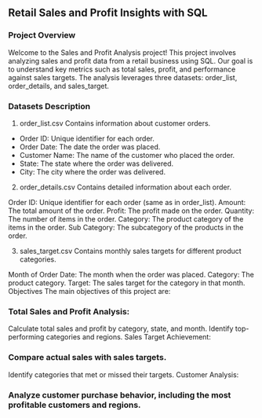 ## Retail Sales and Profit Insights with SQL 
### Project Overview
Welcome to the Sales and Profit Analysis project! This project involves analyzing sales and profit data from a retail business using SQL. Our goal is to understand key metrics such as total sales, profit, and performance against sales targets. The analysis leverages three datasets: order_list, order_details, and sales_target.

### Datasets Description
1. order_list.csv
Contains information about customer orders.

* Order ID: Unique identifier for each order.
* Order Date: The date the order was placed.
* Customer Name: The name of the customer who placed the order.
* State: The state where the order was delivered.
* City: The city where the order was delivered.

2. order_details.csv
Contains detailed information about each order.

Order ID: Unique identifier for each order (same as in order_list).
Amount: The total amount of the order.
Profit: The profit made on the order.
Quantity: The number of items in the order.
Category: The product category of the items in the order.
Sub Category: The subcategory of the products in the order.

3. sales_target.csv
Contains monthly sales targets for different product categories.

Month of Order Date: The month when the order was placed.
Category: The product category.
Target: The sales target for the category in that month.
Objectives
The main objectives of this project are:

### Total Sales and Profit Analysis:

Calculate total sales and profit by category, state, and month.
Identify top-performing categories and regions.
Sales Target Achievement:

### Compare actual sales with sales targets.
Identify categories that met or missed their targets.
Customer Analysis:

### Analyze customer purchase behavior, including the most profitable customers and regions.
